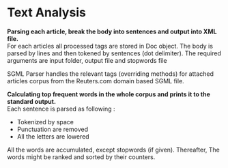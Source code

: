 # Text Analysis

**Parsing each article, break the body into sentences and output into XML file.**  
For each articles all processed tags are stored in Doc object. The body is parsed by lines and then tokened by sentences (dot delimiter).
The required arguments are input folder, output file and stopwords file

SGML Parser handles the relevant tags (overriding methods) for attached articles corpus from the Reuters.com domain based SGML file.

**Calculating top frequent words in the whole corpus and prints it to the standard output.**  
Each sentence is parsed as following :
* Tokenized by space  
* Punctuation are removed  
* All the letters are lowered  

All the words are accumulated, except stopwords (if given). Thereafter, The words might be ranked and sorted by their counters.
